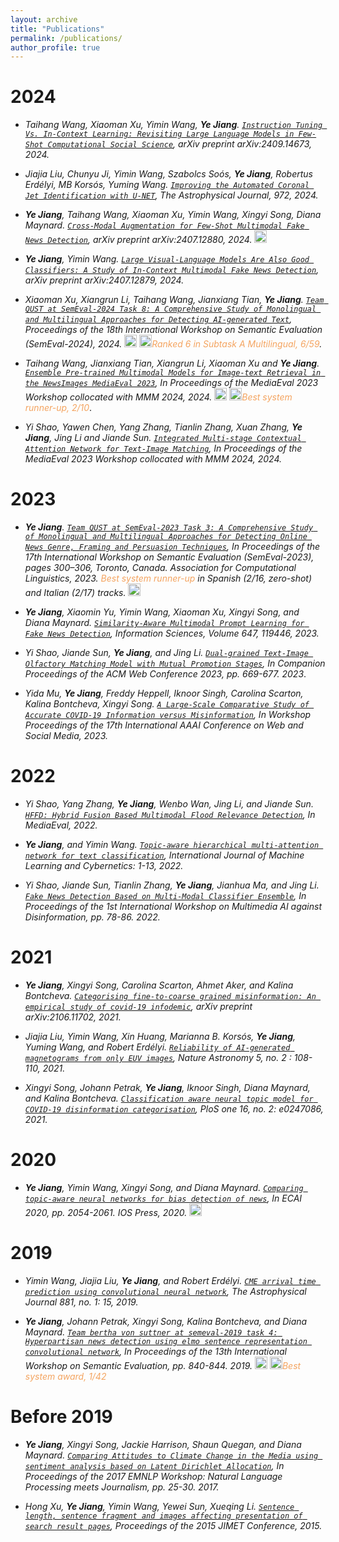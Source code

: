 ```yaml
---
layout: archive
title: "Publications"
permalink: /publications/
author_profile: true
---
```


2024
======

* *Taihang Wang, Xiaoman Xu, Yimin Wang, **Ye Jiang**. [`Instruction Tuning Vs. In-Context Learning: Revisiting Large Language Models in Few-Shot Computational Social Science`](https://arxiv.org/pdf/2409.14673), arXiv preprint arXiv:2409.14673, 2024.*
  
* *Jiajia Liu, Chunyu Ji, Yimin Wang, Szabolcs Soós, **Ye Jiang**, Robertus Erdélyi, MB Korsós, Yuming Wang. [`Improving the Automated Coronal Jet Identification with U-NET`](https://iopscience.iop.org/article/10.3847/1538-4357/ad66be/pdf), The Astrophysical Journal, 972, 2024.*

* ***Ye Jiang**, Taihang Wang, Xiaoman Xu, Yimin Wang, Xingyi Song, Diana Maynard. [`Cross-Modal Augmentation for Few-Shot Multimodal Fake News Detection`](https://arxiv.org/pdf/2407.12880), arXiv preprint arXiv:2407.12880, 2024.* [<img src="https://github.githubassets.com/images/icons/emoji/unicode/1f4bb.png?v8" alt= "code" width="20" height="20">](https://github.com/zgjiangtoby/FND_fewshot)

* ***Ye Jiang**, Yimin Wang. [`Large Visual-Language Models Are Also Good Classifiers: A Study of In-Context Multimodal Fake News Detection`](https://arxiv.org/pdf/2407.12879), arXiv preprint arXiv:2407.12879, 2024.*

* *Xiaoman Xu, Xiangrun Li, Taihang Wang, Jianxiang Tian, **Ye Jiang**. [`Team QUST at SemEval-2024 Task 8: A Comprehensive Study of Monolingual and Multilingual Approaches for Detecting AI-generated Text`](https://aclanthology.org/2024.semeval-1.71/), Proceedings of the 18th International Workshop on Semantic Evaluation (SemEval-2024), 2024.  [<img src="https://github.githubassets.com/images/icons/emoji/unicode/1f4bb.png?v8" alt= "code" width="20" height="20">](https://github.com/warmth27/SemEval2024_QUST/tree/main ) [<img src="https://github.githubassets.com/images/icons/emoji/unicode/1f947.png?v8" alt= "leaderboard" width="20" height="20">](https://github.com/mbzuai-nlp/SemEval2024-task8/blob/main/SemEval2024_task8_overview_April.pdf)<span style="color:SandyBrown">Ranked 6 in Subtask A Multilingual, 6/59</span>.*

* *Taihang Wang, Jianxiang Tian, Xiangrun Li, Xiaoman Xu and **Ye Jiang**. [`Ensemble Pre-trained Multimodal Models for Image-text Retrieval in the NewsImages MediaEval 2023`](https://2023.multimediaeval.com/paper11.pdf), In Proceedings of the MediaEval 2023 Workshop collocated with MMM 2024, 2024.  [<img src="https://github.githubassets.com/images/icons/emoji/unicode/1f4bb.png?v8" alt= "code" width="20" height="20">](https://github.com/xxm1215/qust_mediaeval2023) [<img src="https://github.githubassets.com/images/icons/emoji/unicode/1f947.png?v8" alt= "leaderboard" width="20" height="20">](https://ye-jiang.com/files/NewsImages23-Certificate-Rank2.pdf)<span style="color:SandyBrown">Best system runner-up, 2/10</span>*.

* *Yi Shao, Yawen Chen, Yang Zhang, Tianlin Zhang, Xuan Zhang, **Ye Jiang**, Jing Li and Jiande Sun. [`Integrated Multi-stage Contextual Attention Network for Text-Image Matching`](https://2023.multimediaeval.com/paper17.pdf), In Proceedings of the MediaEval 2023 Workshop collocated with MMM 2024, 2024.*

2023
======

* ***Ye Jiang**. [`Team QUST at SemEval-2023 Task 3: A Comprehensive Study of Monolingual and Multilingual Approaches for Detecting Online News Genre, Framing and Persuasion Techniques`](https://aclanthology.org/2023.semeval-1.40/), In Proceedings of the 17th International Workshop on Semantic Evaluation (SemEval-2023), pages 300–306, Toronto, Canada. Association for Computational Linguistics, 2023. <span style="color:SandyBrown">Best system runner-up</span> in Spanish (2/16, zero-shot) and Italian (2/17) tracks.* [<img src="https://github.githubassets.com/images/icons/emoji/unicode/1f948.png?v8" alt= "code" width="20" height="20">](https://github.com/zgjiangtoby/SemEval2023_QUST)
  
* ***Ye Jiang**, Xiaomin Yu, Yimin Wang, Xiaoman Xu, Xingyi Song, and Diana Maynard. [`Similarity-Aware Multimodal Prompt Learning for Fake News Detection`](https://ye-jiang.com/files/IS-2023.pdf), Information Sciences, Volume 647, 119446, 2023.*

* *Yi Shao, Jiande Sun, **Ye Jiang**, and Jing Li. [`Dual-grained Text-Image Olfactory Matching Model with Mutual Promotion Stages`](https://dl.acm.org/doi/pdf/10.1145/3543873.3587649), In Companion Proceedings of the ACM Web Conference 2023, pp. 669-677. 2023*.

* *Yida Mu, **Ye Jiang**, Freddy Heppell, Iknoor Singh, Carolina Scarton, Kalina Bontcheva, Xingyi Song. [`A Large-Scale Comparative Study of Accurate COVID-19 Information versus Misinformation`](https://workshop-proceedings.icwsm.org/pdf/2023_45.pdf), In Workshop Proceedings of the 17th International AAAI Conference on Web and Social Media, 2023.*


2022
======
* *Yi Shao, Yang Zhang, **Ye Jiang**, Wenbo Wan, Jing Li, and Jiande Sun. [`HFFD: Hybrid Fusion Based Multimodal Flood Relevance Detection`](https://ye-jiang.com/files/SHAO_22.pdf), In MediaEval, 2022.*
  
* ***Ye Jiang**, and Yimin Wang. [`Topic-aware hierarchical multi-attention network for text classification`](https://ye-jiang.com/files/ML&C_FINAL.pdf), International Journal of Machine Learning and Cybernetics: 1-13, 2022.* 

* *Yi Shao, Jiande Sun, Tianlin Zhang, **Ye Jiang**, Jianhua Ma, and Jing Li. [`Fake News Detection Based on Multi-Modal Classifier Ensemble`](https://ye-jiang.com/files/ensemble21.pdf), In Proceedings of the 1st International Workshop on Multimedia AI against Disinformation, pp. 78-86. 2022.*

2021
======
* ***Ye Jiang**, Xingyi Song, Carolina Scarton, Ahmet Aker, and Kalina Bontcheva. [`Categorising fine-to-coarse grained misinformation: An empirical study of covid-19 infodemic`](https://ye-jiang.com/files/arix21.pdf), arXiv preprint arXiv:2106.11702, 2021.*

* *Jiajia Liu, Yimin Wang, Xin Huang, Marianna B. Korsós, **Ye Jiang**, Yuming Wang, and Robert Erdélyi. [`Reliability of AI-generated magnetograms from only EUV images`](https://ye-jiang.com/files/nature21.pdf), Nature Astronomy 5, no. 2 : 108-110, 2021.* 

* *Xingyi Song, Johann Petrak, **Ye Jiang**, Iknoor Singh, Diana Maynard, and Kalina Bontcheva. [`Classification aware neural topic model for COVID-19 disinformation categorisation`](https://ye-jiang.com/files/plos21.pdf), PloS one 16, no. 2: e0247086, 2021.*

2020
======
* ***Ye Jiang**, Yimin Wang, Xingyi Song, and Diana Maynard. [`Comparing topic-aware neural networks for bias detection of news`](https://ye-jiang.com/files/topic20.pdf), In ECAI 2020, pp. 2054-2061. IOS Press, 2020.* [<img src="https://github.githubassets.com/images/icons/emoji/unicode/1f4bb.png?v8" alt= "code" width="20" height="20">](https://github.com/yjiang18/LDA-HAN)


2019
======
* *Yimin Wang, Jiajia Liu, **Ye Jiang**, and Robert Erdélyi. [`CME arrival time prediction using convolutional neural network`](https://ye-jiang.com/files/cme19.pdf), The Astrophysical Journal 881, no. 1: 15, 2019.* 

* ***Ye Jiang**, Johann Petrak, Xingyi Song, Kalina Bontcheva, and Diana Maynard. [`Team bertha von suttner at semeval-2019 task 4: Hyperpartisan news detection using elmo sentence representation convolutional network`](https://ye-jiang.com/files/team19.pdf), In Proceedings of the 13th International Workshop on Semantic Evaluation, pp. 840-844. 2019. [<img src="https://github.githubassets.com/images/icons/emoji/unicode/1f4bb.png?v8" alt= "code" width="20" height="20">](https://github.com/GateNLP/semeval2019-hyperpartisan-bertha-von-suttner) [<img src="https://github.githubassets.com/images/icons/emoji/unicode/1f947.png?v8" alt= "leaderboard" width="20" height="20">](https://pan.webis.de/semeval19/semeval19-web/)<span style="color:SandyBrown">Best system award, 1/42</span>*

Before 2019
======
* ***Ye Jiang**, Xingyi Song, Jackie Harrison, Shaun Quegan, and Diana Maynard. [`Comparing Attitudes to Climate Change in the Media using sentiment analysis based on Latent Dirichlet Allocation`](https://ye-jiang.com/files/compare17.pdf), In Proceedings of the 2017 EMNLP Workshop: Natural Language Processing meets Journalism, pp. 25-30. 2017.* 

* *Hong Xu, **Ye Jiang**, Yimin Wang, Yewei Sun, Xueqing Li. [`Sentence length, sentence fragment and images affecting presentation of search result pages`](https://ye-jiang.com/files/sentence_length.pdf), Proceedings of the 2015 JIMET Conference, 2015.* 
